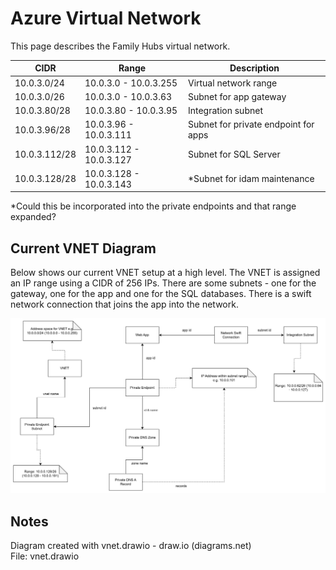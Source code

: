 # Azure Virtual Network

This page describes the Family Hubs virtual network.

| CIDR          | Range              | Description                          |
|---------------|--------------------|--------------------------------------|
| 10.0.3.0/24   | 10.0.3.0 - 10.0.3.255 | Virtual network range             |
| 10.0.3.0/26   | 10.0.3.0 - 10.0.3.63  | Subnet for app gateway            |
| 10.0.3.80/28  | 10.0.3.80 - 10.0.3.95 | Integration subnet                |
| 10.0.3.96/28  | 10.0.3.96 - 10.0.3.111| Subnet for private endpoint for apps |
| 10.0.3.112/28 | 10.0.3.112 - 10.0.3.127 | Subnet for SQL Server          |
| 10.0.3.128/28 | 10.0.3.128 - 10.0.3.143 | *Subnet for idam maintenance   |

*Could this be incorporated into the private endpoints and that range expanded?

## Current VNET Diagram
Below shows our current VNET setup at a high level. The VNET is assigned an IP range using a CIDR of 256 IPs. There are some subnets - one for the gateway, one for the app and one for the SQL databases. There is a swift network connection that joins the app into the network.

![VNET Diagram](../img/Azure%20Virtual%20Network%20Image%20Oct%207.png)

## Notes
Diagram created with vnet.drawio - draw.io (diagrams.net)  
File: vnet.drawio